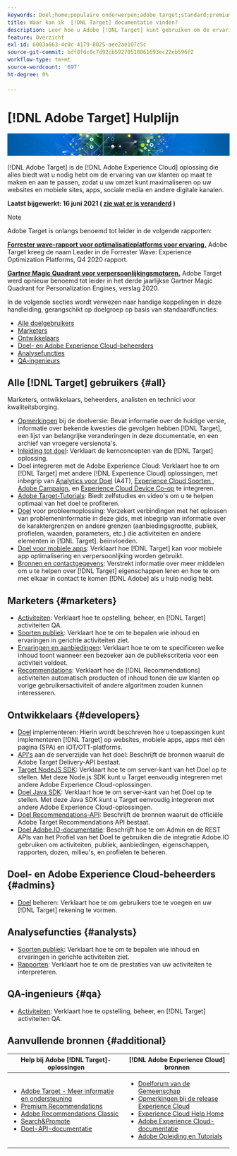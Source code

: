 ```yaml
---
keywords: Doel;home;populaire onderwerpen;adobe target;standard;premium;target documentatie;adobe target documentatie
title: Waar kan ik  [!DNL Target] documentatie vinden?
description: Leer hoe u Adobe [!DNL Target] kunt gebruiken om de ervaring van uw klanten aan te passen en uw omzet op uw website en mobiele sites, apps en andere digitale kanalen te maximaliseren.
feature: Overzicht
exl-id: 6003a663-4c0c-4179-8025-aee2ae107c5c
source-git-commit: bdf8fdc0c7d92cb59270518861693ec22eb596f2
workflow-type: tm+mt
source-wordcount: '697'
ht-degree: 0%

---
```


# [!DNL Adobe Target] Hulplijn

![banner](assets/target-home-banner-simple.png)

[!DNL Adobe Target] is de  [!DNL Adobe Experience Cloud] oplossing die alles biedt wat u nodig hebt om de ervaring van uw klanten op maat te maken en aan te passen, zodat u uw omzet kunt maximaliseren op uw websites en mobiele sites, apps, sociale media en andere digitale kanalen.

**Laatst bijgewerkt: 16 juni 2021 (  [zie wat er is veranderd](r-release-notes/doc-change.md)  )**

>[!NOTE]
>
>Adobe Target is onlangs benoemd tot leider in de volgende rapporten:
>
>**[Forrester wave-rapport voor optimalisatieplatforms voor ervaring.](https://blog.adobe.com/en/2020/11/24/adobe-named-leader-in-forrester-wave-report-experience-optimization-platforms.html)** Adobe Target kreeg de naam Leader in de Forrester Wave: Experience Optimization Platforms, Q4 2020 rapport.
>
>**[Gartner Magic Quadrant voor verpersoonlijkingsmotoren.](https://theblog.adobe.com/adobe-again-named-leader-in-gartner-magic-quadrant-for-personalization-engines/)** Adobe Target werd opnieuw benoemd tot leider in het derde jaarlijkse Gartner Magic Quadrant for Personalization Engines, verslag 2020.

In de volgende secties wordt verwezen naar handige koppelingen in deze handleiding, gerangschikt op doelgroep op basis van standaardfuncties:

- [Alle doelgebruikers](#all)
- [Marketers](#marketers)
- [Ontwikkelaars](#developers)
- [Doel- en Adobe Experience Cloud-beheerders](#admins)
- [Analysefuncties](#analysts)
- [QA-ingenieurs](#qa)

## Alle [!DNL Target] gebruikers {#all}

Marketers, ontwikkelaars, beheerders, analisten en technici voor kwaliteitsborging.

- [Opmerkingen](r-release-notes/release-notes.md) bij de doelversie: Bevat informatie over de huidige versie, informatie over bekende kwesties die gevolgen hebben  [!DNL Target], een lijst van belangrijke veranderingen in deze documentatie, en een archief van vroegere versienota&#39;s.
- [Inleiding tot doel](c-intro/intro.md): Verklaart de kernconcepten van de  [!DNL Target] oplossing.
- Doel integreren met de Adobe Experience Cloud: Verklaart hoe te om [!DNL Target] met andere [!DNL Experience Cloud] oplossingen, met inbegrip van [Analytics voor Doel](/help/c-integrating-target-with-mac/a4t/a4t.md) (A4T), [Experience Cloud Soorten ](/help/c-integrating-target-with-mac/mmp.md), [Adobe Campaign](/help/c-integrating-target-with-mac/campaign-and-target.md), en [Experience Cloud Device Co-op](/help/c-integrating-target-with-mac/experience-cloud-device-co-op.md) te integreren.
- [Adobe Target-Tutorials](https://experienceleague.adobe.com/docs/target-learn/tutorials/overview.html): Biedt zelfstudies en video&#39;s om u te helpen optimaal van het doel te profiteren.
- [Doel](r-troubleshooting-target/troubleshooting-target.md) voor probleemoplossing: Verzekert verbindingen met het oplossen van problemeninformatie in deze gids, met inbegrip van informatie over de karaktergrenzen en andere grenzen (aanbiedingsgrootte, publiek, profielen, waarden, parameters, etc.) die activiteiten en andere elementen in  [!DNL Target]. beïnvloeden.
- [Doel voor mobiele apps](c-target-mobile-app/target-mobile-app.md): Verklaart hoe  [!DNL Target] kan voor mobiele app optimalisering en verpersoonlijking worden gebruikt.
- [Bronnen en contactgegevens](cmp-resources-and-contact-information.md): Verstrekt informatie over meer middelen om u te helpen over  [!DNL Target] eigenschappen leren en hoe te om met elkaar in contact te komen  [!DNL Adobe] als u hulp nodig hebt.

## Marketers {#marketers}

- [Activiteiten](c-activities/activities.md): Verklaart hoe te opstelling, beheer, en  [!DNL Target] activiteiten QA.
- [Soorten publiek](c-target/target.md): Verklaart hoe te om te bepalen wie inhoud en ervaringen in gerichte activiteiten ziet.
- [Ervaringen en aanbiedingen](c-experiences/experiences.md): Verklaart hoe te om te specificeren welke inhoud toont wanneer een bezoeker aan de publiekscriteria voor een activiteit voldoet.
- [Recommendations](c-recommendations/recommendations.md): Verklaart hoe de  [!DNL Recommendations] activiteiten automatisch producten of inhoud tonen die uw klanten op vorige gebruikersactiviteit of andere algoritmen zouden kunnen interesseren.

## Ontwikkelaars {#developers}

- [Doel](c-implementing-target/implementing-target.md) implementeren: Hierin wordt beschreven hoe u toepassingen kunt implementeren  [!DNL Target] op websites, mobiele apps, apps met één pagina (SPA) en iOT/OTT-platforms.
- [API&#39;s](https://developers.adobetarget.com/api/delivery-api/) aan de serverzijde van het doel: Beschrijft de bronnen waaruit de Adobe Target Delivery-API bestaat.
- [Target NodeJS SDK](https://github.com/adobe/target-nodejs-sdk): Verklaart hoe te om server-kant van het Doel op te stellen. Met deze Node.js SDK kunt u Target eenvoudig integreren met andere Adobe Experience Cloud-oplossingen.
- [Doel Java SDK](https://github.com/adobe/target-java-sdk): Verklaart hoe te om server-kant van het Doel op te stellen. Met deze Java SDK kunt u Target eenvoudig integreren met andere Adobe Experience Cloud-oplossingen.
- [Doel Recommendations-API](https://developers.adobetarget.com/api/recommendations/): Beschrijft de bronnen waaruit de officiële Adobe Target Recommendations API bestaat.
- [Doel Adobe.IO-documentatie](http://developers.adobetarget.com/api/#introduction): Beschrijft hoe te om Admin en de REST APIs van het Profiel van het Doel te gebruiken die de integratie Adobe.IO gebruiken om activiteiten, publiek, aanbiedingen, eigenschappen, rapporten, dozen, milieu&#39;s, en profielen te beheren.

## Doel- en Adobe Experience Cloud-beheerders {#admins}

- [Doel](administrating-target/administrating-target.md) beheren: Verklaart hoe te om gebruikers toe te voegen en uw  [!DNL Target] rekening te vormen.

## Analysefuncties {#analysts}

- [Soorten publiek](c-target/target.md): Verklaart hoe te om te bepalen wie inhoud en ervaringen in gerichte activiteiten ziet.
- [Rapporten](c-reports/reports.md): Verklaart hoe te om de prestaties van uw activiteiten te interpreteren.

## QA-ingenieurs {#qa}

- [Activiteiten](c-activities/activities.md): Verklaart hoe te opstelling, beheer, en  [!DNL Target] activiteiten QA.

## Aanvullende bronnen {#additional}

| Help bij Adobe [!DNL Target]-oplossingen | [!DNL Adobe Experience Cloud] bronnen |
|--- |--- |
| <ul><li>[Adobe Target - Meer informatie en ondersteuning](https://helpx.adobe.com/support/target.html)</li><li>[Premium Recommendations](c-recommendations/recommendations.md)</li><li>[Adobe Recommendations Classic](/help/assets/adobe-recommendations-classic.pdf)</li><li>[Search&amp;Promote](https://experienceleague.adobe.com/docs/search-promote/using/sp-home.html)</li><li>[Doel-API-documentatie](c-implementing-target/c-api-and-sdk-overview/api-and-sdk-overview.md)</li></ul> | <ul><li>[Doelforum van de Gemeenschap](https://forums.adobe.com/community/experience-cloud/marketing-cloud/target)</li><li>[Opmerkingen bij de release Experience Cloud](https://experienceleague.adobe.com/docs/release-notes/experience-cloud/current.html)</li><li>[Experience Cloud Help Home](https://helpx.adobe.com/support/experience-cloud.html)</li><li>[Adobe Experience Cloud-documentatie](https://experienceleague.adobe.com/docs/experience-cloud/user-guides/home.html)</li><li>[Adobe Opleiding en Tutorials](https://helpx.adobe.com/learning.html?promoid=KAUDK)</li></ul> |  |
